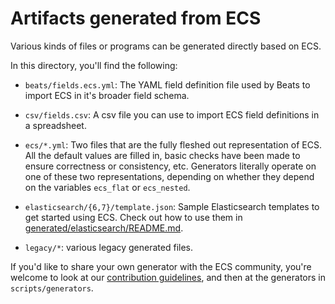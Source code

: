 # Artifacts generated from ECS

Various kinds of files or programs can be generated directly based on ECS.

In this directory, you'll find the following:

* `beats/fields.ecs.yml`: The YAML field definition file used by Beats to import ECS in it's broader
  field schema.

* `csv/fields.csv`: A csv file you can use to import ECS field definitions
in a spreadsheet.

* `ecs/*.yml`: Two files that are the fully fleshed out representation of ECS.
  All the default values are filled in, basic checks have been made to ensure
  correctness or consistency, etc.
  Generators literally operate on one of these two representations, depending on
  whether they depend on the variables `ecs_flat` or `ecs_nested`.

* `elasticsearch/{6,7}/template.json`: Sample Elasticsearch templates to get
  started using ECS. Check out how to use them in
  [generated/elasticsearch/README.md](elasticsearch).

* `legacy/*`: various legacy generated files.

If you'd like to share your own generator with the ECS community, you're welcome
to look at our [contribution guidelines](/CONTRIBUTING.md), and then at the
generators in `scripts/generators`.
